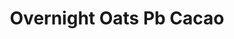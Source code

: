 ---
title: Overnight Oats Pb Cacao
metadata:
  course: Breakfast
  title: Overnight Oats &ndash; PB &amp; Cacao
  servings: '1'
ingredients:
- name: oat milk
  amount: 100 g
- name: vanilla casein protein powder
  amount: 30 g
- name: PB2
  amount: 10 g
- name: maple syrup
  amount: 10 g
- name: greek yogurt
  amount: 150 g
- name: cacao powder
  amount: 6 g
- name: oats
  amount: 50 g
cookware:
- name: storage pot
steps:
- description: Grab a storage pot and add in the dry ingredients; oats, cacao powder,
    vanilla casein protein powder, and PB2.
- description: Stir well and then add in the wet ingredients; oat milk, maple syrup
    and greek yogurt.
- description: Stir really well, ensuring all dry ingredients are mixed in, and then
    store overnight in a fridge and eat from the pot.

---